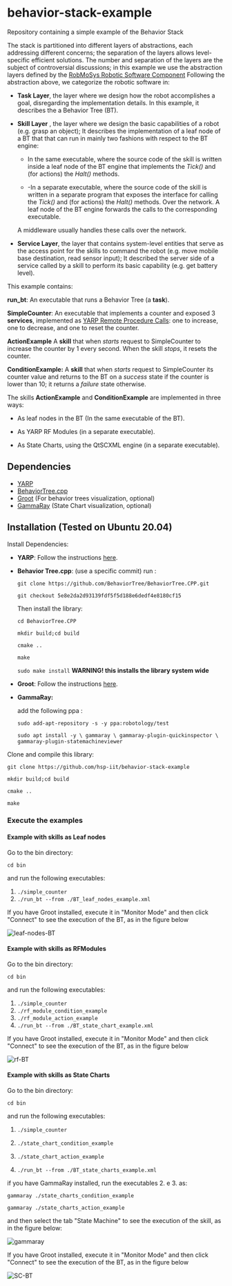 # behavior-stack-example

Repository containing a simple example of the Behavior Stack

The stack is partitioned into different layers of abstractions, each addressing different concerns; the separation of the layers allows level-specific efficient solutions. The number and separation of the layers are the subject of controversial discussions; in this example we use the abstraction layers defined by the [RobMoSys Robotic Software Component](robmosys.eu/wiki/start)
Following the abstraction above, we categorize the robotic software in:

- **Task Layer**, the layer where we design how the robot accomplishes a goal, disregarding the implementation details. In this example, it describes the a Behavior Tree (BT).

- **Skill Layer** , the layer where we design the basic capabilities of a robot (e.g. grasp an object); It describes the implementation of a leaf node of a BT that that can run in mainly two fashions with respect to the BT engine:

  - In the same executable, where the source code of the skill is written inside a leaf node of the BT engine that implements the *Tick()* and (for actions) the *Halt()* methods.

  - -In a separate executable, where the source code of the skill is written in a separate program that exposes the interface for calling
    the *Tick()* and (for actions) the *Halt()* methods. Over the network. A leaf node of the BT engine forwards the calls to the corresponding executable.

  A middleware usually handles these calls over the network.


- **Service Layer**, the layer that contains system-level entities that serve as the access point for the skills to command the robot (e.g. move mobile base destination, read sensor input); It described the server side of a service called by a skill to perform its basic capability (e.g. get battery level).

This example contains:

**run_bt**: An executable that runs a Behavior Tree (a **task**).

**SimpleCounter**: An executable that implements a counter and exposed 3 **services**, implemented as  [YARP Remote Procedure Calls](https://www.yarp.it/git-master/rpc_ports.html): one to increase, one to decrease, and one to reset the counter.

**ActionExample** A **skill** that when *starts* request to SimpleCounter to increase the counter by 1 every second. When the skill *stops*, it resets the counter.

**ConditionExample:** A **skill** that when *starts* request to SimpleCounter its counter value and returns to the BT on a *success* state if the counter is lower than 10; it returns  a *failure* state otherwise.

The skills **ActionExample** and **ConditionExample** are implemented in three ways:

- As leaf nodes in the BT (In the same executable of the BT).

- As YARP RF Modules (in a separate executable).

- As State Charts, using the QtSCXML engine (in a separate executable).

## Dependencies

- [YARP](https://www.yarp.it/)
- [BehaviorTree.cpp](https://github.com/BehaviorTree/BehaviorTree.CPP/)
- [Groot](https://github.com/BehaviorTree/Groot/) (For behavior trees visualization, optional)
- [GammaRay](https://www.kdab.com/development-resources/qt-tools/gammaray/) (State Chart visualization, optional)





## Installation (Tested on Ubuntu 20.04)

Install Dependencies:

- **YARP**: Follow the instructions [here](http://yarp.it/git-master/install.html).

- **Behavior Tree.cpp**: (use a specific commit) run :

  `git clone https://github.com/BehaviorTree/BehaviorTree.CPP.git`

  `git checkout 5e8e2da2d93139fdf5f5d188e6dedf4e8180cf15 `

  Then install the library:

  `cd BehaviorTree.CPP`

  `mkdir build;cd build`

  `cmake ..`

  `make`

  `sudo make install` **WARNING! this installs the library system wide**

- **Groot**: Follow the instructions [here](https://github.com/BehaviorTree/Groot/).

- **GammaRay:**

  add the following ppa :

  `sudo add-apt-repository -s -y ppa:robotology/test`

  `sudo apt install -y \
          gammaray \
          gammaray-plugin-quickinspector \
          gammaray-plugin-statemachineviewer`

Clone and compile this library:

`git clone https://github.com/hsp-iit/behavior-stack-example`

`mkdir build;cd build`

`cmake ..`

`make`



### Execute the examples

#### Example with skills as Leaf nodes

Go to the bin directory:

`cd bin`

and run the following executables:

1. `./simple_counter`
2. `./run_bt --from ./BT_leaf_nodes_example.xml`

If you have Groot installed, execute it in "Monitor Mode" and then click "Connect" to see the execution of the BT, as in the figure below


![leaf-nodes-BT](https://user-images.githubusercontent.com/8132627/100381717-dde4b100-3019-11eb-9725-0a2412d21562.png)


#### Example with skills as RFModules

Go to the bin directory:

`cd bin`

and run the following executables:

1. `./simple_counter`
2. `./rf_module_condition_example`
3. `./rf_module_action_example`
4. `./run_bt --from ./BT_state_chart_example.xml`

If you have Groot installed, execute it in "Monitor Mode" and then click "Connect" to see the execution of the BT, as in the figure below

![rf-BT](https://user-images.githubusercontent.com/8132627/100381737-e9d07300-3019-11eb-8c7c-d73ddf99152a.png)
#### Example with skills as State Charts

Go to the bin directory:

`cd bin`

and run the following executables:

1. `./simple_counter`

2. `./state_chart_condition_example`

3. `./state_chart_action_example`

4. `./run_bt --from ./BT_state_charts_example.xml`


if you have GammaRay installed, run the executables 2. e 3. as:

`gammaray ./state_charts_condition_example`

`gammaray ./state_charts_action_example`

and then select the tab "State Machine" to see the execution of the skill, as in the figure below:

![gammaray](https://user-images.githubusercontent.com/8132627/100381949-78dd8b00-301a-11eb-9cd8-db05f27387ab.png)

If you have Groot installed, execute it in "Monitor Mode" and then click "Connect" to see the execution of the BT, as in the figure below

![SC-BT](https://user-images.githubusercontent.com/8132627/100381718-de7d4780-3019-11eb-8373-cc5e0a791b0c.png)
